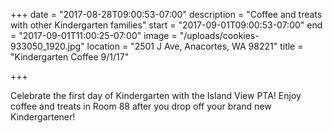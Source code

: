 +++
date = "2017-08-28T09:00:53-07:00"
description = "Coffee and treats with other Kindergarten families"
start = "2017-09-01T09:00:53-07:00"
end = "2017-09-01T11:00:25-07:00"
image = "/uploads/cookies-933050_1920.jpg"
location = "2501 J Ave, Anacortes, WA 98221"
title = "Kindergarten Coffee  9/1/17"

+++


Celebrate the first day of Kindergarten with the Island View PTA! Enjoy coffee and treats in Room 88 after you drop off your brand new Kindergartener!